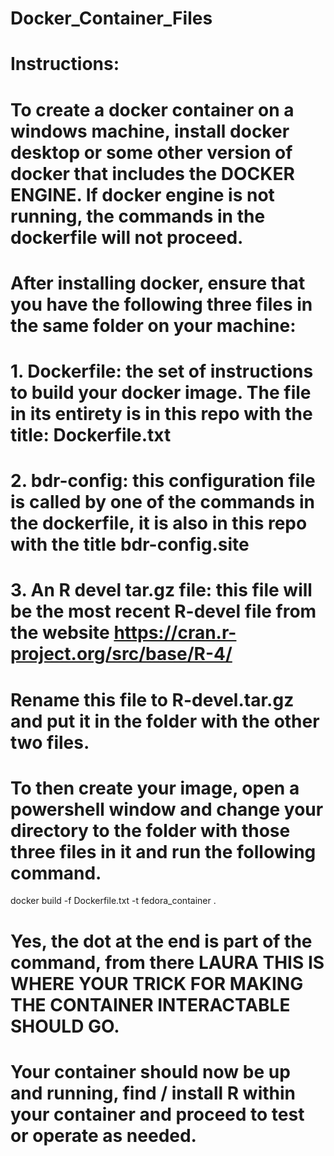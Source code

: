 # Docker_Container_Files
# Instructions: 

# To create a docker container on a windows machine, install docker desktop or some other version of docker that includes the DOCKER ENGINE. If docker engine is not running, the commands in the dockerfile will not proceed.

# After installing docker, ensure that you have the following three files in the same folder on your machine: 

# 1. Dockerfile: the set of instructions to build your docker image. The file in its entirety is in this repo with the title: Dockerfile.txt

# 2. bdr-config: this configuration file is called by one of the commands in the dockerfile, it is also in this repo with the title bdr-config.site

# 3. An R devel tar.gz file: this file will be the most recent R-devel file from the website https://cran.r-project.org/src/base/R-4/ 
# Rename this file to R-devel.tar.gz and put it in the folder with the other two files.

# To then create your image, open a powershell window and change your directory to the folder with those three files in it and run the following command.

docker build -f Dockerfile.txt -t fedora_container .

# Yes, the dot at the end is part of the command, from there LAURA THIS IS WHERE YOUR TRICK FOR MAKING THE CONTAINER INTERACTABLE SHOULD GO.

# Your container should now be up and running, find / install R within your container and proceed to test or operate as needed.
